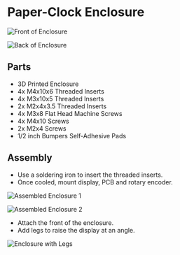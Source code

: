 # Paper-Clock Enclosure

![Front of Enclosure](../../assets/Front.jpg)

![Back of Enclosure](../../assets/Back.jpg)

## Parts

- 3D Printed Enclosure
- 4x M4x10x6 Threaded Inserts
- 4x M3x10x5 Threaded Inserts
- 2x M2x4x3.5 Threaded Inserts
- 4x M3x8 Flat Head Machine Screws
- 4x M4x10 Screws
- 2x M2x4 Screws
- 1/2 inch Bumpers Self-Adhesive Pads

## Assembly

- Use a soldering iron to insert the threaded inserts.
- Once cooled, mount display, PCB and rotary encoder.

![Assembled Enclosure 1](../../assets/Assembly1.jpg)

![Assembled Enclosure 2](../../assets/Assembly2.jpg)

- Attach the front of the enclosure.
- Add legs to raise the display at an angle.

![Enclosure with Legs](../../assets/Legs.jpg)


